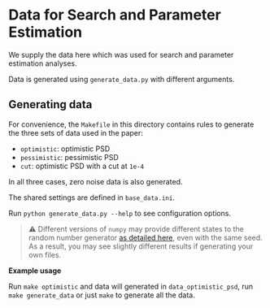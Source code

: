 # Data for Search and Parameter Estimation

We supply the data here which was used for search and parameter estimation analyses.

Data is generated using `generate_data.py` with different arguments.

## Generating data
For convenience, the `Makefile` in this directory contains rules to generate the three sets of data used in the paper:

- `optimistic`: optimistic PSD
- `pessimistic`: pessimistic PSD
- `cut`: optimistic PSD with a cut at `1e-4`

In all three cases, zero noise data is also generated.

The shared settings are defined in `base_data.ini`.

Run `python generate_data.py --help` to see configuration options.

> :warning: Different versions of `numpy` may provide different states to the random number generator [as detailed here](https://numpy.org/neps/nep-0019-rng-policy.html), even with the same seed. As a result, you may see slightly different results if generating your own files.

**Example usage**

Run `make optimistic` and data will generated in `data_optimistic_psd`, run `make generate_data` or just `make` to generate all the data.
